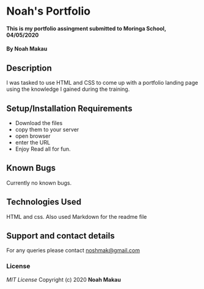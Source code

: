 # Noah's Portfolio
#### This is my portfolio assingment submitted to Moringa School, 04/05/2020
#### By **Noah Makau**
## Description
I was tasked to use HTML and CSS to come up with a portfolio landing page using the knowledge I gained during the training.
## Setup/Installation Requirements
* Download the files
* copy them to your server
* open browser
* enter the URL
* Enjoy
Read all for fun.
## Known Bugs
Currently no known bugs.
## Technologies Used
HTML and css. Also used Markdown for the readme file
## Support and contact details
For any queries please contact noshmak@gmail.com
### License
*MIT License*
Copyright (c) 2020 **Noah Makau**
